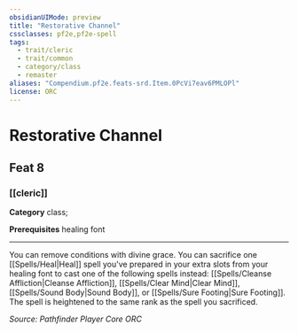 ```yaml
---
obsidianUIMode: preview
title: "Restorative Channel"
cssclasses: pf2e,pf2e-spell
tags:
  - trait/cleric
  - trait/common
  - category/class
  - remaster
aliases: "Compendium.pf2e.feats-srd.Item.0PcVi7eav6PMLOPl"
license: ORC
---
```

# Restorative Channel
## Feat 8
### [[cleric]]

**Category** class; 



**Prerequisites** healing font
* * *
You can remove conditions with divine grace. You can sacrifice one [[Spells/Heal|Heal]] spell you've prepared in your extra slots from your healing font to cast one of the following spells instead: [[Spells/Cleanse Affliction|Cleanse Affliction]], [[Spells/Clear Mind|Clear Mind]], [[Spells/Sound Body|Sound Body]], or [[Spells/Sure Footing|Sure Footing]]. The spell is heightened to the same rank as the spell you sacrificed.

*Source: Pathfinder Player Core*
*ORC*